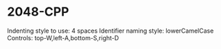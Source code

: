 # 2048-CPP
Indenting style to use: 4 spaces
Identifier naming style: lowerCamelCase
Controls: top-W,left-A,bottom-S,right-D
